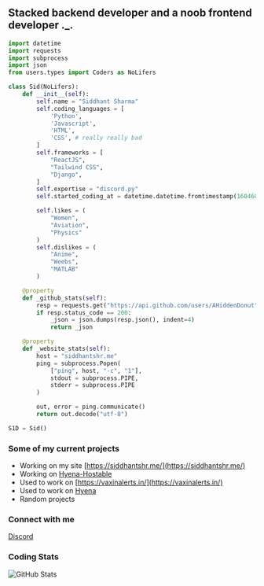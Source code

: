 ## Stacked backend developer and a noob frontend developer .\_.

```python
import datetime
import requests
import subprocess
import json
from users.types import Coders as NoLifers

class Sid(NoLifers):
    def __init__(self):
        self.name = "Siddhant Sharma"
        self.coding_languages = [
            'Python',
            'Javascript',
            'HTML',
            'CSS', # really really bad
        ]
        self.frameworks = [
            "ReactJS",
            "Tailwind CSS",
            "Django",
        ]
        self.expertise = "discord.py"
        self.started_coding_at = datetime.datetime.fromtimestamp(1604601788)

        self.likes = (
            "Women",
            "Aviation",
            "Physics"
        )
        self.dislikes = (
            "Anime",
            "Weebs",
            "MATLAB"
        )

    @property
    def _github_stats(self):
        resp = requests.get("https://api.github.com/users/AHiddenDonut")
        if resp.status_code == 200:
            _json = json.dumps(resp.json(), indent=4)
            return _json

    @property
    def _website_stats(self):
        host = "siddhantshr.me"
        ping = subprocess.Popen(
            ["ping", host, "-c", "1"],
            stdout = subprocess.PIPE,
            stderr = subprocess.PIPE
        )

        out, error = ping.communicate()
        return out.decode("utf-8")

S1D = Sid()
```

### Some of my current projects

- Working on my site [https://siddhantshr.me/](https://siddhantshr.me/)
- Working on [Hyena-Hostable](https://gitub.com/Hyena-Bot/Hyena-Hostable)
- Used to work on [https://vaxinalerts.in/](https://vaxinalerts.in/)
- Used to work on [Hyena](https://gitub.com/Hyena-Bot)
- Random projects

### Connect with me

[Discord](https://discord.com/users/711444754080071714)

### Coding Stats

![GitHub Stats](https://github-readme-stats.vercel.app/api?username=AHiddenDonut&theme=radical)

<!--START_SECTION:waka-->

<!--END_SECTION:waka-->
